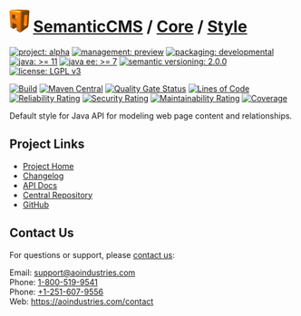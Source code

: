 # [<img src="ao-logo.png" alt="AO Logo" width="35" height="40">](https://github.com/ao-apps) [SemanticCMS](https://github.com/ao-apps/semanticcms) / [Core](https://github.com/ao-apps/semanticcms-core) / [Style](https://github.com/ao-apps/semanticcms-core-style)

[![project: alpha](https://semanticcms.com/ao-badges/project-alpha.svg)](https://aoindustries.com/life-cycle#project-alpha)
[![management: preview](https://semanticcms.com/ao-badges/management-preview.svg)](https://aoindustries.com/life-cycle#management-preview)
[![packaging: developmental](https://semanticcms.com/ao-badges/packaging-developmental.svg)](https://aoindustries.com/life-cycle#packaging-developmental)  
[![java: &gt;= 11](https://semanticcms.com/ao-badges/java-11.svg)](https://docs.oracle.com/en/java/javase/11/)
[![java ee: &gt;= 7](https://semanticcms.com/ao-badges/javaee-7.svg)](https://docs.oracle.com/javaee/7/)
[![semantic versioning: 2.0.0](https://semanticcms.com/ao-badges/semver-2.0.0.svg)](https://semver.org/spec/v2.0.0.html)
[![license: LGPL v3](https://semanticcms.com/ao-badges/license-lgpl-3.0.svg)](https://www.gnu.org/licenses/lgpl-3.0)

[![Build](https://github.com/ao-apps/semanticcms-core-style/workflows/Build/badge.svg?branch=master)](https://github.com/ao-apps/semanticcms-core-style/actions?query=workflow%3ABuild)
[![Maven Central](https://maven-badges.herokuapp.com/maven-central/com.semanticcms/semanticcms-core-style/badge.svg)](https://maven-badges.herokuapp.com/maven-central/com.semanticcms/semanticcms-core-style)
[![Quality Gate Status](https://sonarcloud.io/api/project_badges/measure?branch=master&project=com.semanticcms%3Asemanticcms-core-style&metric=alert_status)](https://sonarcloud.io/dashboard?branch=master&id=com.semanticcms%3Asemanticcms-core-style)
[![Lines of Code](https://sonarcloud.io/api/project_badges/measure?branch=master&project=com.semanticcms%3Asemanticcms-core-style&metric=ncloc)](https://sonarcloud.io/component_measures?branch=master&id=com.semanticcms%3Asemanticcms-core-style&metric=ncloc)  
[![Reliability Rating](https://sonarcloud.io/api/project_badges/measure?branch=master&project=com.semanticcms%3Asemanticcms-core-style&metric=reliability_rating)](https://sonarcloud.io/component_measures?branch=master&id=com.semanticcms%3Asemanticcms-core-style&metric=Reliability)
[![Security Rating](https://sonarcloud.io/api/project_badges/measure?branch=master&project=com.semanticcms%3Asemanticcms-core-style&metric=security_rating)](https://sonarcloud.io/component_measures?branch=master&id=com.semanticcms%3Asemanticcms-core-style&metric=Security)
[![Maintainability Rating](https://sonarcloud.io/api/project_badges/measure?branch=master&project=com.semanticcms%3Asemanticcms-core-style&metric=sqale_rating)](https://sonarcloud.io/component_measures?branch=master&id=com.semanticcms%3Asemanticcms-core-style&metric=Maintainability)
[![Coverage](https://sonarcloud.io/api/project_badges/measure?branch=master&project=com.semanticcms%3Asemanticcms-core-style&metric=coverage)](https://sonarcloud.io/component_measures?branch=master&id=com.semanticcms%3Asemanticcms-core-style&metric=Coverage)

Default style for Java API for modeling web page content and relationships.

## Project Links
* [Project Home](https://semanticcms.com/core/style/)
* [Changelog](https://semanticcms.com/core/style/changelog)
* [API Docs](https://semanticcms.com/core/style/apidocs/)
* [Central Repository](https://central.sonatype.com/artifact/com.semanticcms/semanticcms-core-style)
* [GitHub](https://github.com/ao-apps/semanticcms-core-style)

## Contact Us
For questions or support, please [contact us](https://aoindustries.com/contact):

Email: [support@aoindustries.com](mailto:support@aoindustries.com)  
Phone: [1-800-519-9541](tel:1-800-519-9541)  
Phone: [+1-251-607-9556](tel:+1-251-607-9556)  
Web: https://aoindustries.com/contact
